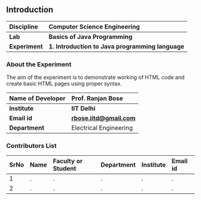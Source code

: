 ## Introduction


<b>Discipline | <b>Computer Science Engineering
:--|:--|
<b> Lab | <b> Basics of Java Programming
<b> Experiment|     <b> 1. Introduction to Java programming language 

### About the Experiment 

The aim of the experiment is to demonstrate working of HTML code and create basic HTML pages using proper syntax.

<b>Name of Developer | <b> Prof. Ranjan Bose 
:--|:--|
<b> Institute | <b>  IIT Delhi
<b> Email id|     <b>  rbose.iitd@gmail.com
<b> Department |  Electrical Engineering

### Contributors List

SrNo | Name | Faculty or Student | Department| Institute | Email id
:--|:--|:--|:--|:--|:--|
1 | . | . | . | . | .
2 | . | . | . | . | .
